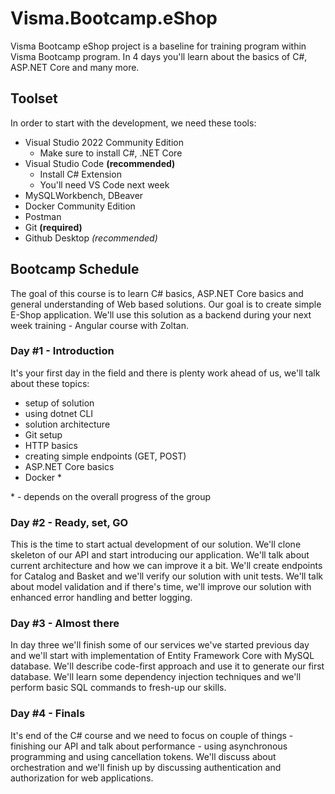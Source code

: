 # Visma.Bootcamp.eShop

Visma Bootcamp eShop project is a baseline for training program within Visma Bootcamp program. In 4 days you'll learn about the basics of C#, ASP.NET Core and many more.

## Toolset

In order to start with the development, we need these tools:

* Visual Studio 2022 Community Edition
  * Make sure to install C#, .NET Core
* Visual Studio Code **(recommended)**
  * Install C# Extension
  * You'll need VS Code next week
* MySQLWorkbench, DBeaver
* Docker Community Edition
* Postman 
* Git **(required)**
* Github Desktop *(recommended)*

## Bootcamp Schedule

The goal of this course is to learn C# basics, ASP.NET Core basics and general understanding of Web based solutions. Our goal is to create simple E-Shop application. We'll use this solution as a backend during your next week training - Angular course with Zoltan.

### Day #1 - Introduction

It's your first day in the field and there is plenty work ahead of us, we'll talk about these topics:

* setup of solution
* using dotnet CLI
* solution architecture
* Git setup
* HTTP basics
* creating simple endpoints (GET, POST)
* ASP.NET Core basics
* Docker *

\* - depends on the overall progress of the group

### Day #2 - Ready, set, GO

This is the time to start actual development of our solution. We'll clone skeleton of our API and start introducing our application. We'll talk about current architecture and how we can improve it a bit. We'll create endpoints for Catalog and Basket and we'll verify our solution with unit tests. We'll talk about model validation and if there's time, we'll improve our solution with enhanced error handling and better logging.

### Day #3 - Almost there

In day three we'll finish some of our services we've started previous day and we'll start with implementation of Entity Framework Core with MySQL database. We'll describe code-first approach and use it to generate our first database. We'll learn some dependency injection techniques and we'll perform basic SQL commands to fresh-up our skills.

### Day #4 - Finals

It's end of the C# course and we need to focus on couple of things - finishing our API and talk about performance - using asynchronous programming and using cancellation tokens. We'll discuss about orchestration and we'll finish up by discussing authentication and authorization for web applications. 
